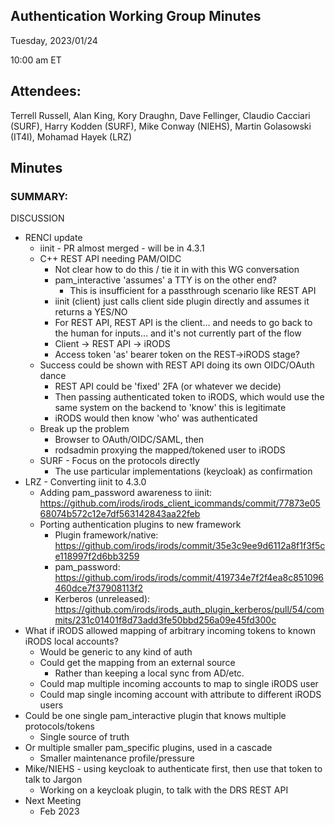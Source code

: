 ## Authentication Working Group Minutes

Tuesday, 2023/01/24

10:00 am ET

## Attendees:

Terrell Russell, Alan King, Kory Draughn, Dave Fellinger, Claudio Cacciari (SURF), Harry Kodden (SURF), Mike Conway (NIEHS), Martin Golasowski (IT4I), Mohamad Hayek (LRZ)

## Minutes

### SUMMARY:

DISCUSSION

 - RENCI update
   - iinit - PR almost merged - will be in 4.3.1
   - C++ REST API needing PAM/OIDC
     - Not clear how to do this / tie it in with this WG conversation
     - pam_interactive 'assumes' a TTY is on the other end?
       - This is insufficient for a passthrough scenario like REST API
     - iinit (client) just calls client side plugin directly and assumes it returns a YES/NO
     - For REST API, REST API is the client… and needs to go back to the human for inputs… and it's not currently part of the flow
     - Client -> REST API -> iRODS
     - Access token 'as' bearer token on the REST->iRODS stage?
   - Success could be shown with REST API doing its own OIDC/OAuth dance
     - REST API could be 'fixed' 2FA (or whatever we decide)
     - Then passing authenticated token to iRODS, which would use the same system on the backend to 'know' this is legitimate
     - iRODS would then know 'who' was authenticated
   - Break up the problem
     - Browser to OAuth/OIDC/SAML, then
     - rodsadmin proxying the mapped/tokened user to iRODS
   - SURF - Focus on the protocols directly
     - The use particular implementations (keycloak) as confirmation
 - LRZ - Converting iinit to 4.3.0
   - Adding pam_password awareness to iinit: https://github.com/irods/irods_client_icommands/commit/77873e0568074b572c12e7df563142843aa22feb
   - Porting authentication plugins to new framework
     - Plugin framework/native: https://github.com/irods/irods/commit/35e3c9ee9d6112a8f1f3f5ce118997f2d6bb3259
     - pam_password: https://github.com/irods/irods/commit/419734e7f2f4ea8c851096460dce7f37908113f2 
     - Kerberos (unreleased): https://github.com/irods/irods_auth_plugin_kerberos/pull/54/commits/231c01401f8d73add3fe50bbd256a09e45fd300c
 - What if iRODS allowed mapping of arbitrary incoming tokens to known iRODS local accounts?
   - Would be generic to any kind of auth
   - Could get the mapping from an external source
     - Rather than keeping a local sync from AD/etc.
   - Could map multiple incoming accounts to map to single iRODS user
   - Could map single incoming account with attribute to different iRODS users
 - Could be one single pam_interactive plugin that knows multiple protocols/tokens
   - Single source of truth
 - Or multiple smaller pam_specific plugins, used in a cascade
   - Smaller maintenance profile/pressure
 - Mike/NIEHS - using keycloak to authenticate first, then use that token to talk to Jargon
   - Working on a keycloak plugin, to talk with the DRS REST API
 - Next Meeting
   - Feb 2023

